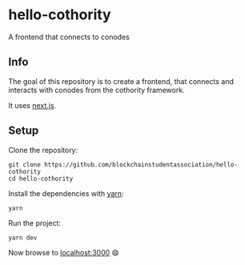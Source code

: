 # hello-cothority
A frontend that connects to conodes

## Info

The goal of this repository is to create a frontend, that connects and interacts with conodes from the cothority framework.

It uses [next.js](https://nextjs.org/).

## Setup

Clone the repository:

```
git clone https://github.com/blockchainstudentassociation/hello-cothority
cd hello-cothority
```

Install the dependencies with [yarn](https://yarnpkg.com/en/):

```
yarn
```

Run the project:

```
yarn dev
```

Now browse to [localhost:3000](http://localhost:3000/) :smile:
